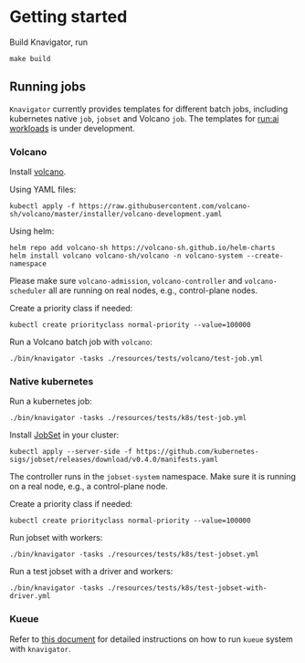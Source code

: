 # Getting started

Build Knavigator, run
```shell
make build
```

## Running jobs

`Knavigator` currently provides templates for different batch jobs, including kubernetes native `job`, `jobset` and Volcano `job`. The templates for [run:ai workloads](https://docs.run.ai/v2.14/admin/workloads/workload-overview-admin/) is under development.

### Volcano

Install [volcano](https://volcano.sh).

Using YAML files:
```shell
kubectl apply -f https://raw.githubusercontent.com/volcano-sh/volcano/master/installer/volcano-development.yaml
```

Using helm:
```shell
helm repo add volcano-sh https://volcano-sh.github.io/helm-charts
helm install volcano volcano-sh/volcano -n volcano-system --create-namespace
```
Please make sure `volcano-admission`, `volcano-controller` and `volcano-scheduler` all are running on real nodes, e.g., control-plane nodes.

Create a priority class if needed:
```shell
kubectl create priorityclass normal-priority --value=100000
```
Run a Volcano batch job with `volcano`:
```shell
./bin/knavigator -tasks ./resources/tests/volcano/test-job.yml
```
### Native kubernetes

Run a kubernetes job:
```shell
./bin/knavigator -tasks ./resources/tests/k8s/test-job.yml
```

Install [JobSet](https://github.com/kubernetes-sigs/jobset) in your cluster:
```shell
kubectl apply --server-side -f https://github.com/kubernetes-sigs/jobset/releases/download/v0.4.0/manifests.yaml
```
The controller runs in the `jobset-system` namespace. Make sure it is running on a real node, e.g., a control-plane node.

Create a priority class if needed:
```shell
kubectl create priorityclass normal-priority --value=100000
```
Run jobset with workers: 
```shell
./bin/knavigator -tasks ./resources/tests/k8s/test-jobset.yml
```
Run a test jobset with a driver and workers:
```shell
./bin/knavigator -tasks ./resources/tests/k8s/test-jobset-with-driver.yml
```

### Kueue

Refer to [this document](./examples/kueue/kueue.md) for detailed instructions on how to run `kueue` system with `knavigator`.
